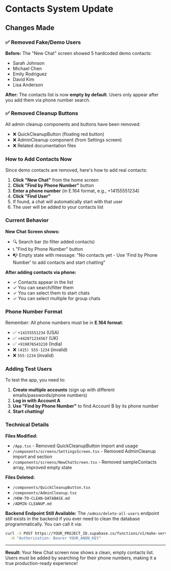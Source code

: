# Contacts System Update

## Changes Made

### ✅ Removed Fake/Demo Users

**Before:** The "New Chat" screen showed 5 hardcoded demo contacts:
- Sarah Johnson
- Michael Chen  
- Emily Rodriguez
- David Kim
- Lisa Anderson

**After:** The contacts list is now **empty by default**. Users only appear after you add them via phone number search.

### ✅ Removed Cleanup Buttons

All admin cleanup components and buttons have been removed:
- ❌ QuickCleanupButton (floating red button)
- ❌ AdminCleanup component (from Settings screen)
- ❌ Related documentation files

### How to Add Contacts Now

Since demo contacts are removed, here's how to add real contacts:

1. **Click "New Chat"** from the home screen
2. **Click "Find by Phone Number"** button
3. **Enter a phone number** (in E.164 format, e.g., +14155551234)
4. **Click "Find User"**
5. If found, a chat will automatically start with that user
6. The user will be added to your contacts list

### Current Behavior

**New Chat Screen shows:**
- 🔍 Search bar (to filter added contacts)
- 📞 "Find by Phone Number" button
- 📭 Empty state with message: "No contacts yet - Use 'Find by Phone Number' to add contacts and start chatting"

**After adding contacts via phone:**
- ✓ Contacts appear in the list
- ✓ You can search/filter them
- ✓ You can select them to start chats
- ✓ You can select multiple for group chats

### Phone Number Format

Remember: All phone numbers must be in **E.164 format**:
- ✅ `+14155551234` (USA)
- ✅ `+442071234567` (UK)
- ✅ `+919876543210` (India)
- ❌ `(415) 555-1234` (invalid)
- ❌ `555-1234` (invalid)

### Adding Test Users

To test the app, you need to:

1. **Create multiple accounts** (sign up with different emails/passwords/phone numbers)
2. **Log in with Account A**
3. **Use "Find by Phone Number"** to find Account B by its phone number
4. **Start chatting!**

### Technical Details

**Files Modified:**
- `/App.tsx` - Removed QuickCleanupButton import and usage
- `/components/screens/SettingsScreen.tsx` - Removed AdminCleanup import and section
- `/components/screens/NewChatScreen.tsx` - Removed sampleContacts array, improved empty state

**Files Deleted:**
- `/components/QuickCleanupButton.tsx`
- `/components/AdminCleanup.tsx`
- `/HOW-TO-CLEAN-DATABASE.md`
- `/ADMIN-CLEANUP.md`

**Backend Endpoint Still Available:**
The `/admin/delete-all-users` endpoint still exists in the backend if you ever need to clean the database programmatically. You can call it via:

```bash
curl -X POST https://YOUR_PROJECT_ID.supabase.co/functions/v1/make-server-29f6739b/admin/delete-all-users \
  -H "Authorization: Bearer YOUR_ANON_KEY"
```

---

**Result:** Your New Chat screen now shows a clean, empty contacts list. Users must be added by searching for their phone numbers, making it a true production-ready experience!
